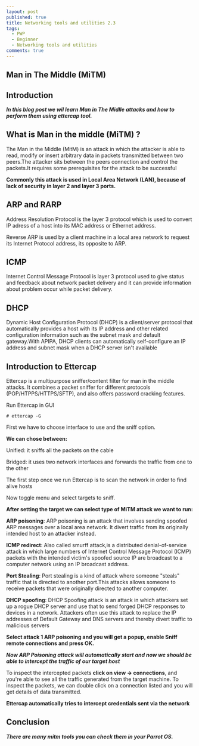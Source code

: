 ```yaml
---
layout: post
published: true
title: Networking tools and utilities 2.3
tags:
  - PWP
  - Beginner
  - Networking tools and utilities
comments: true
---
```

## Man in The Middle (MiTM)

## Introduction

_**In this blog post we wil learn Man in The Midlle attacks and how to perform them using ettercap tool.**_

## What is Man in the middle (MiTM) ?

The Man in the Middle (MitM) is an attack in which the attacker is able to read, modify or insert arbitrary data in packets transmitted between two peers.The attacker sits between the peers connection and control the packets.It requires some prerequisites for the attack to be successful

**Commonly this attack is used in Local Area Network (LAN), because of lack of security in layer 2 and layer 3 ports.**

## ARP and RARP

Address Resolution Protocol is the layer 3 protocol which is used to convert IP adress of a host into its MAC address or Ethernet address.

Reverse ARP is used by a client machine in a local area network to request its Internet Protocol address, its opposite to ARP.

## ICMP

Internet Control Message Protocol is layer 3 protocol used to give status and feedback about network packet delivery and it can provide information about problem occur while packet delivery.

## DHCP

Dynamic Host Configuration Protocol (DHCP) is a client/server protocol that automatically provides a host with its IP address and other related configuration information such as the subnet mask and default gateway.With APIPA, DHCP clients can automatically self-configure an IP address and subnet mask when a DHCP server isn't available



## Introduction to Ettercap

Ettercap is a multipurpose  sniffer/content filter for man in the middle attacks. It combines a packet
sniffer for different protocols (POP/HTPPS/HTTPS/SFTP), and also offers password cracking features.

Run Ettercap in GUI

~~~
# ettercap -G
~~~
First we have to choose interface to use and the sniff option.

**We can chose between:**

 Unified: it sniffs all the packets on the cable
 
 Bridged: it uses two network interfaces and forwards the traffic from one to the other
 
The first step once we run Ettercap is to scan the network in order to find alive hosts 

Now toggle menu and select targets to sniff.

**After setting the target we can select type of MiTM attack we want to run:**

**ARP poisoning**: ARP poisoning is an attack that involves sending spoofed ARP messages over a local area network. It divert traffic from its originally intended host to an attacker instead.

**ICMP redirect**: Also called smurff attack,is a distributed denial-of-service attack in which large numbers of Internet Control Message Protocol (ICMP) packets with the intended victim's spoofed source IP are broadcast to a computer network using an IP broadcast address. 

**Port Stealing**: Port stealing is a kind of attack where someone "steals" traffic that is directed to another port.This attacks allows someone to receive packets that were originally directed to another computer.

**DHCP spoofing**: DHCP Spoofing attack is an attack in which attackers set up a rogue DHCP server and use that to send forged DHCP responses to devices in a network. Attackers often use this attack to replace the IP addresses of Default Gateway and DNS servers and thereby divert traffic to malicious servers

**Select attack 1 ARP poisoning and you will get a popup, enable Sniff remote connections and press OK.**

_**Now ARP Poisoning attack will automatically start and now we should be able to intercept the traffic of our target host**_

To inspect the intercepted packets **click on view -> connections**, and you're able to see all the traffic generated from the target machine. To inspect the packets, we can double click on a connection listed and you will get details of data transmitted.

**Ettercap automatically tries to intercept credentials sent via the network**


## Conclusion 

_**There are many mitm tools you can check them in your Parrot OS.**_
